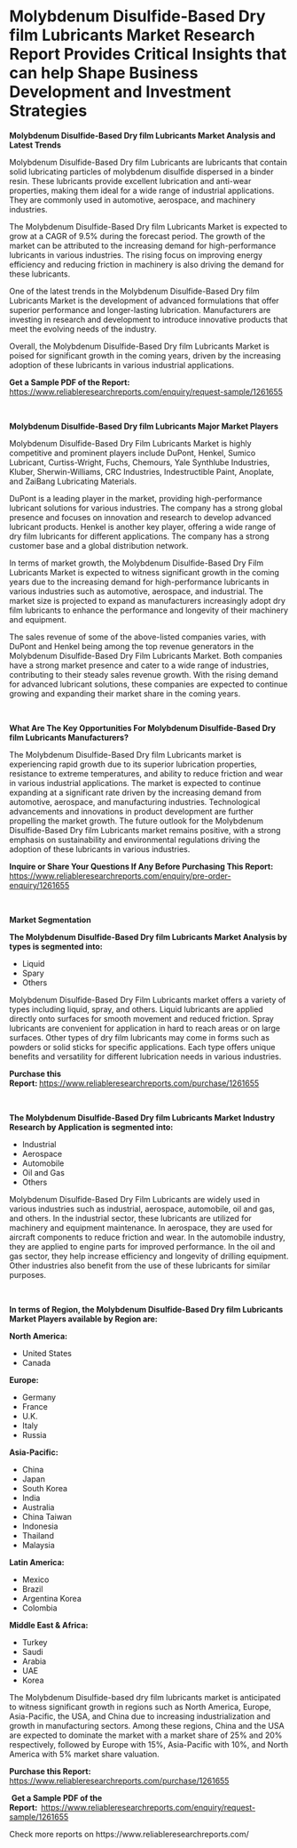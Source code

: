 <p><h1>Molybdenum Disulfide-Based Dry film Lubricants Market Research Report Provides Critical Insights that can help Shape Business Development and Investment Strategies</h1></p><p><strong>Molybdenum Disulfide-Based Dry film Lubricants Market Analysis and Latest Trends</strong></p>
<p><p>Molybdenum Disulfide-Based Dry film Lubricants are lubricants that contain solid lubricating particles of molybdenum disulfide dispersed in a binder resin. These lubricants provide excellent lubrication and anti-wear properties, making them ideal for a wide range of industrial applications. They are commonly used in automotive, aerospace, and machinery industries.</p><p>The Molybdenum Disulfide-Based Dry film Lubricants Market is expected to grow at a CAGR of 9.5% during the forecast period. The growth of the market can be attributed to the increasing demand for high-performance lubricants in various industries. The rising focus on improving energy efficiency and reducing friction in machinery is also driving the demand for these lubricants.</p><p>One of the latest trends in the Molybdenum Disulfide-Based Dry film Lubricants Market is the development of advanced formulations that offer superior performance and longer-lasting lubrication. Manufacturers are investing in research and development to introduce innovative products that meet the evolving needs of the industry.</p><p>Overall, the Molybdenum Disulfide-Based Dry film Lubricants Market is poised for significant growth in the coming years, driven by the increasing adoption of these lubricants in various industrial applications.</p></p>
<p><strong>Get a Sample PDF of the Report:&nbsp;</strong> <a href="https://www.reliableresearchreports.com/enquiry/request-sample/1261655">https://www.reliableresearchreports.com/enquiry/request-sample/1261655</a></p>
<p>&nbsp;</p>
<p><strong>Molybdenum Disulfide-Based Dry film Lubricants Major Market Players</strong></p>
<p><p>Molybdenum Disulfide-Based Dry Film Lubricants Market is highly competitive and prominent players include DuPont, Henkel, Sumico Lubricant, Curtiss-Wright, Fuchs, Chemours, Yale Synthlube Industries, Kluber, Sherwin-Williams, CRC Industries, Indestructible Paint, Anoplate, and ZaiBang Lubricating Materials.</p><p>DuPont is a leading player in the market, providing high-performance lubricant solutions for various industries. The company has a strong global presence and focuses on innovation and research to develop advanced lubricant products. Henkel is another key player, offering a wide range of dry film lubricants for different applications. The company has a strong customer base and a global distribution network.</p><p>In terms of market growth, the Molybdenum Disulfide-Based Dry Film Lubricants Market is expected to witness significant growth in the coming years due to the increasing demand for high-performance lubricants in various industries such as automotive, aerospace, and industrial. The market size is projected to expand as manufacturers increasingly adopt dry film lubricants to enhance the performance and longevity of their machinery and equipment.</p><p>The sales revenue of some of the above-listed companies varies, with DuPont and Henkel being among the top revenue generators in the Molybdenum Disulfide-Based Dry Film Lubricants Market. Both companies have a strong market presence and cater to a wide range of industries, contributing to their steady sales revenue growth. With the rising demand for advanced lubricant solutions, these companies are expected to continue growing and expanding their market share in the coming years.</p></p>
<p>&nbsp;</p>
<p><strong>What Are The Key Opportunities For Molybdenum Disulfide-Based Dry film Lubricants Manufacturers?</strong></p>
<p><p>The Molybdenum Disulfide-Based Dry film Lubricants market is experiencing rapid growth due to its superior lubrication properties, resistance to extreme temperatures, and ability to reduce friction and wear in various industrial applications. The market is expected to continue expanding at a significant rate driven by the increasing demand from automotive, aerospace, and manufacturing industries. Technological advancements and innovations in product development are further propelling the market growth. The future outlook for the Molybdenum Disulfide-Based Dry film Lubricants market remains positive, with a strong emphasis on sustainability and environmental regulations driving the adoption of these lubricants in various industries.</p></p>
<p><strong>Inquire or Share Your Questions If Any Before Purchasing This Report:</strong> <a href="https://www.reliableresearchreports.com/enquiry/pre-order-enquiry/1261655">https://www.reliableresearchreports.com/enquiry/pre-order-enquiry/1261655</a></p>
<p>&nbsp;</p>
<p><strong>Market Segmentation</strong></p>
<p><strong>The Molybdenum Disulfide-Based Dry film Lubricants Market Analysis by types is segmented into:</strong></p>
<p><ul><li>Liquid</li><li>Spary</li><li>Others</li></ul></p>
<p><p>Molybdenum Disulfide-Based Dry Film Lubricants market offers a variety of types including liquid, spray, and others. Liquid lubricants are applied directly onto surfaces for smooth movement and reduced friction. Spray lubricants are convenient for application in hard to reach areas or on large surfaces. Other types of dry film lubricants may come in forms such as powders or solid sticks for specific applications. Each type offers unique benefits and versatility for different lubrication needs in various industries.</p></p>
<p><strong>Purchase this Report:&nbsp;</strong><a href="https://www.reliableresearchreports.com/purchase/1261655">https://www.reliableresearchreports.com/purchase/1261655</a></p>
<p>&nbsp;</p>
<p><strong>The Molybdenum Disulfide-Based Dry film Lubricants Market Industry Research by Application is segmented into:</strong></p>
<p><ul><li>Industrial</li><li>Aerospace</li><li>Automobile</li><li>Oil and Gas</li><li>Others</li></ul></p>
<p><p>Molybdenum Disulfide-Based Dry Film Lubricants are widely used in various industries such as industrial, aerospace, automobile, oil and gas, and others. In the industrial sector, these lubricants are utilized for machinery and equipment maintenance. In aerospace, they are used for aircraft components to reduce friction and wear. In the automobile industry, they are applied to engine parts for improved performance. In the oil and gas sector, they help increase efficiency and longevity of drilling equipment. Other industries also benefit from the use of these lubricants for similar purposes.</p></p>
<p>&nbsp;</p>
<p><strong>In terms of Region, the Molybdenum Disulfide-Based Dry film Lubricants Market Players available by Region are:</strong></p>
<p>
    <p> <strong> North America: </strong>
        <ul>
            <li>United States</li>
            <li>Canada</li>
        </ul>
        </p> 
    <p> <strong> Europe: </strong>
        <ul>
            <li>Germany</li>
            <li>France</li>
            <li>U.K.</li>
            <li>Italy</li>
            <li>Russia</li>
        </ul>
        </p> 
    <p> <strong> Asia-Pacific: </strong>
        <ul>
            <li>China</li>
            <li>Japan</li>
            <li>South Korea</li>
            <li>India</li>
            <li>Australia</li>
            <li>China Taiwan</li>
            <li>Indonesia</li>
            <li>Thailand</li>
            <li>Malaysia</li>
        </ul>
        </p> 
    <p> <strong> Latin America: </strong>
        <ul>
            <li>Mexico</li>
            <li>Brazil</li>
            <li>Argentina Korea</li>
            <li>Colombia</li>
        </ul>
        </p> 
    <p> <strong> Middle East & Africa: </strong>
        <ul>
            <li>Turkey</li>
            <li>Saudi</li>
            <li>Arabia</li>
            <li>UAE</li>
            <li>Korea</li>
        </ul>
    </p>
    </p>
<p><p>The Molybdenum Disulfide-based dry film lubricants market is anticipated to witness significant growth in regions such as North America, Europe, Asia-Pacific, the USA, and China due to increasing industrialization and growth in manufacturing sectors. Among these regions, China and the USA are expected to dominate the market with a market share of 25% and 20% respectively, followed by Europe with 15%, Asia-Pacific with 10%, and North America with 5% market share valuation.</p></p>
<p><strong>Purchase this Report: </strong><a href="https://www.reliableresearchreports.com/purchase/1261655">https://www.reliableresearchreports.com/purchase/1261655</a></p>
<p>&nbsp;<strong>Get a Sample PDF of the Report:&nbsp;&nbsp;</strong><a href="https://www.reliableresearchreports.com/enquiry/request-sample/1261655">https://www.reliableresearchreports.com/enquiry/request-sample/1261655</a></p>
<p><strong></strong></p>
<p>Check more reports on https://www.reliableresearchreports.com/</p>